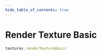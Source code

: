 ```yaml
---
hide_table_of_contents: true
---
```


# Render Texture Basic

```js playground
textures.renderTextureBasic
```